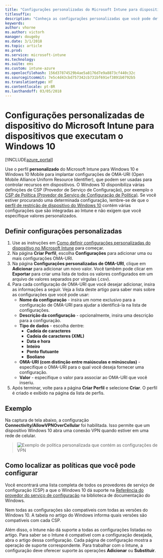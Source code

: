 ```yaml
---
title: "Configurações personalizadas do Microsoft Intune para dispositivos que executam o Windows 10"
titlesuffix: 
description: "Conheça as configurações personalizadas que você pode definir em um perfil personalizado do Windows 10."
keywords: 
author: vhorne
ms.author: victorh
manager: dougeby
ms.date: 3/1/2018
ms.topic: article
ms.prod: 
ms.service: microsoft-intune
ms.technology: 
ms.suite: ems
ms.custom: intune-azure
ms.openlocfilehash: 156d37874529b4ae5a8176d7e9a8873cf440c32c
ms.sourcegitcommit: 7e5c4d43cbd757342cb731bf691ef3891b0792b5
ms.translationtype: HT
ms.contentlocale: pt-BR
ms.lasthandoff: 03/05/2018
---
```

# <a name="microsoft-intune-custom-device-settings-for-devices-running-windows-10"></a>Configurações personalizadas de dispositivo do Microsoft Intune para dispositivos que executam o Windows 10 

[!INCLUDE[azure_portal](./includes/azure_portal.md)]

 Use o perfil **personalizado** do Microsoft Intune para Windows 10 e Windows 10 Mobile para implantar configurações de OMA-URI (Open Mobile Alliance Uniform Resource Identifier), que podem ser usadas para controlar recursos em dispositivos. O Windows 10 disponibiliza várias definições de CSP (Provedor de Serviço de Configuração), por exemplo o [CSP de Política (Provedor de Serviço de Configuração de Política)](https://technet.microsoft.com/itpro/windows/manage/how-it-pros-can-use-configuration-service-providers).
Se você estiver procurando uma determinada configuração, lembre-se de que o [perfil de restrição de dispositivo do Windows 10](device-restrictions-windows-10.md) contém várias configurações que são integradas ao Intune e não exigem que você especifique valores personalizados.

## <a name="configure-custom-settings"></a>Definir configurações personalizadas

1. Use as instruções em [Como definir configurações personalizadas do dispositivo no Microsoft Intune](custom-settings-configure.md) para começar.
2. Na página **Criar Perfil**, escolha **Configurações** para adicionar uma ou mais configurações OMA-URI.
3. Na página **Configurações personalizadas de OMA-URI**, clique em **Adicionar** para adicionar um novo valor. Você também pode clicar em **Exportar** para criar uma lista de todos os valores configurados em um arquivo de valores separados por vírgulas (.csv).
4. Para cada configuração de OMA-URI que você desejar adicionar, insira as informações a seguir. Veja a lista deste artigo para saber mais sobre as configurações que você pode usar:
    - **Nome da configuração** - insira um nome exclusivo para a configuração de OMA-URI para ajudar a identificá-la na lista de configurações.
    - **Descrição da configuração** - opcionalmente, insira uma descrição para a configuração.
    - **Tipo de dados** - escolha dentre:
        - **Cadeia de caracteres**
        - **Cadeia de caracteres (XML)**
        - **Data e hora**
        - **Inteiro**
        - **Ponto flutuante**
        - **Booliano**
    - **OMA-URI (com distinção entre maiúsculas e minúsculas)** - especifique o OMA-URI para o qual você deseja fornecer uma configuração.
    - **Valor** - especifique o valor para associar ao OMA-URI que você inseriu.
5. Após terminar, volte para a página **Criar Perfil** e selecione **Criar**.
O perfil é criado e exibido na página da lista de perfis.

## <a name="example"></a>Exemplo
Na captura de tela abaixo, a configuração **Connectivity/AllowVPNOverCellular** foi habilitada. Isso permite que um dispositivo Windows 10 abra uma conexão VPN quando estiver em uma rede de celular.

> ![Exemplo de política personalizada que contém as configurações de VPN](./media/custom-policy-example.png)


## <a name="how-to-find-the-policies-you-can-configure"></a>Como localizar as políticas que você pode configurar

Você encontrará uma lista completa de todos os provedores de serviço de configuração (CSP) a que o Windows 10 dá suporte na [Referência do provedor do serviço de configuração](https://msdn.microsoft.com/windows/hardware/commercialize/customize/mdm/configuration-service-provider-reference) na biblioteca de documentação do Windows.

Nem todas as configurações são compatíveis com todas as versões do Windows 10. A tabela no artigo do Windows informa quais versões são compatíveis com cada CSP.

Além disso, o Intune não dá suporte a todas as configurações listadas no artigo. Para saber se o Intune é compatível com a configuração desejada, abra o artigo dessa configuração. Cada página de configuração mostra a operação de suporte correspondente. Para trabalhar com o Intune, a configuração deve oferecer suporte às operações **Adicionar** ou **Substituir**.


